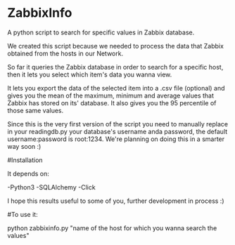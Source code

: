# ZabbixInfo
A python script to search for specific values in Zabbix database.

We created this script because we needed to process the data that Zabbix obtained from the hosts in our Network.

So far it queries the Zabbix database in order to search for a specific host, then it lets you select which item's data you wanna view.

It lets you export the data of the selected item into a .csv file (optional) and gives you the mean of the maximum, minimum and average values that Zabbix has stored on its' database. It also gives you the 95 percentile of those same values.

Since this is the very first version of the script you need to manually replace in your readingdb.py your database's username anda password, the default username:password is root:1234. We're planning on doing this in a smarter way soon :)

#Installation

It depends on:

-Python3
-SQLAlchemy
-Click

I hope this results useful to some of you, further development in process :)

#To use it:

python zabbixinfo.py "name of the host for which you wanna search the values"
